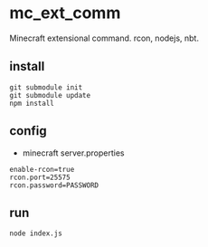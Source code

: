# mc_ext_comm
Minecraft extensional command. rcon, nodejs, nbt.

## install
```
git submodule init
git submodule update
npm install
```

## config
- minecraft server.properties
```
enable-rcon=true
rcon.port=25575
rcon.password=PASSWORD
```

## run
```
node index.js
```
